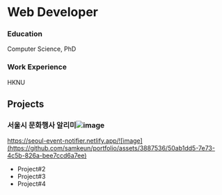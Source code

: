 # Web Developer

### Education
Computer Science, PhD

### Work Experience
HKNU

## Projects
### 서울시 문화행사 알리미![image](https://github.com/samkeun/portfolio/assets/3887536/2de40bbf-3817-46ce-863e-880c8841166d)
https://seoul-event-notifier.netlify.app/![image](https://github.com/samkeun/portfolio/assets/3887536/50ab1dd5-7e73-4c5b-826a-bee7ccd6a7ee)

- Project#2
- Project#3
- Project#4
